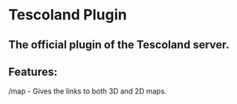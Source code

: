# Tescoland Plugin
## The official plugin of the Tescoland server.

## Features:<br />
/map - Gives the links to both 3D and 2D maps.
